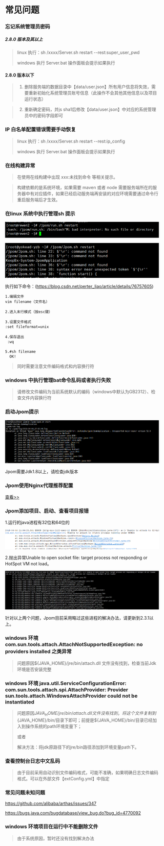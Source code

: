 # 常见问题

### 忘记系统管理员密码

##### 2.8.0 版本及其以上

> linux 执行：sh /xxxx/Server.sh restart --rest:super_user_pwd
> 
> windows 执行 Server.bat 操作面板会提示如果执行

#### 2.8.0 版本以下

> 1. 删除服务端的数据目录中【data/user.json】所有用户信息将失效，需要重新初始化系统管理员账号信息（此操作不会其他其他信息以及项目运行状态）

> 2. 重新确定密码，并js sha1后修改【data/user.json】中对应的系统管理员中的密码字段即可

### IP 白名单配置错误需要手动恢复


> linux 执行：sh /xxxx/Server.sh restart --rest:ip_config
>
> windows 执行 Server.bat 操作面板会提示如果执行

### 在线构建异常

> 在使用在线构建中出现 xxx:未找到命令 等相关提示。

> 构建依赖的是系统环境，如果需要 maven 或者 node 需要服务端所在的服务器中有对应插件，如果已经启动服务端再安装的对应环境需要通过命令行重启服务端后才生效。

    
### 在linux 系统中执行管理sh 提示

![jpom](../images/error/ff-unix.png)

![jpom](../images/error/command-not-found.png)

执行如下命令：(https://blog.csdn.net/perter_liao/article/details/76757605)

```
1.编辑文件
vim filename（文件名）
  
2.进入末行模式（按esc键）

3.设置文件格式
:set fileformat=unix
 
4.保存退出
 :wq
 
5.#sh filename
  OK!
```
  
> 同时需要注意文件编码格式和内容换行符 

### windows 中执行管理bat命令乱码或者执行失败

> 请修改文件编码为当前系统默认的编码（windows中默认为GB2312）、检查文件内容换行符

### 启动Jpom提示
![jpom](../images/error/jdk-error.png)

Jpom需要Jdk1.8以上，请检查jdk版本

###  Jpom使用Nginx代理推荐配置

[查看>>](../辅助配置/nginx-config.md)

### Jpom添加项目、启动、查看项目报错

1.运行的java进程有32位和64位的

![jpom](../images/error/32bit.jpg)

2.抛出异常Unable to open socket file: target process not responding or HotSpot VM not load。

![jpom](../images/error/can't-open-socket-file.jpg)

针对以上两个问题，Jpom目前采用略过这些进程的解决办法，请更新到2.3.1以上。 


### windows 环境 com.sun.tools.attach.AttachNotSupportedException: no providers installed 之类异常

> 问题原因${JAVA_HOME}/jre/bin/attach.dll 文件没有找到，检查当前Jdk环境是否安装完整

### windows 环境 java.util.ServiceConfigurationError: com.sun.tools.attach.spi.AttachProvider: Provider sun.tools.attach.WindowsAttachProvider could not be instantiated

> 问题原因${JAVA_HOME}/jre/bin/attach.dll 文件没有找到，将这个文件复制到${JAVA_HOME}/bin/目录下即可；前提是${JAVA_HOME}/bin/目录已经加入到操作系统的path环境变量下；
>
>或者
>
> 解决方法：将jdk原路径下的jre/bin路径添加到环境变量path下。

### 查看控制台日志中文乱码

> 由于目前采用自动识别文件编码格式，可能不准确，如果明确日志文件编码格式。可以在外部文件【extConfig.yml】中指定

### 常见问题未知问题

https://github.com/alibaba/arthas/issues/347

https://bugs.java.com/bugdatabase/view_bug.do?bug_id=4770092

### windows 环境项目在运行中不能删除文件

> 由于系统原因，暂时还没有找到解决办法
